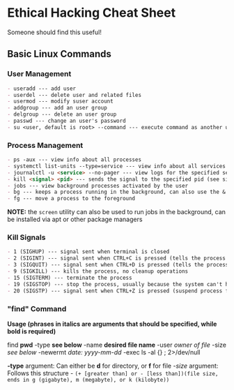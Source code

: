 # Ethical Hacking Cheat Sheet

Someone should find this useful!

## Basic Linux Commands

### User Management

```markdown
- useradd --- add user
- userdel --- delete user and related files
- usermod --- modify suser account
- addgroup --- add an user group
- delgroup --- delete an user group
- passwd --- change an user's password
- su <user, default is root> --command --- execute command as another user
```

### Process Management

```markdown
- ps -aux --- view info about all processes
- systemctl list-units --type=service --- view info about all services
- journalctl -u <service> --no-pager --- view logs for the specified service
- kill <signal> <pid> --- sends the signal to the specified pid (see signal list below)
- jobs --- view background processes activated by the user
- bg --- keeps a process running in the background, can also use the & sign at the end of the command
- fg --- move a process to the foreground
```
**NOTE:** the `screen` utility can also be used to run jobs in the background, can be installed via apt or other package managers

### Kill Signals

```markdown
- 1 (SIGHUP) --- signal sent when terminal is closed
- 2 (SIGINT) --- signal sent when CTRL+C is pressed (tells the process to finish up)
- 3 (SIGQUIT) --- signal sent when CTRL+D is pressed (tells the process to quit)
- 9 (SIGKILL) --- kills the process, no cleanup operations
- 15 (SIGTERM) --- terminate the process
- 19 (SIGSTOP) --- stop the process, usually because the system can't handle it
- 20 (SIGSTP) --- signal sent when CTRL+Z is pressed (suspend process for the user to handle)
```

### "find" Command

**Usage (phrases in italics are arguments that should be specified, while bold is required)**

find **pwd** -type **see below** -name **desired file name** -user *owner of file* -size *see below* -newermt *date: yyyy-mm-dd* -exec ls -al {} \; 2>/dev/null	

**-type** argument: Can either be **d** for directory, or **f** for file
*-size* argument: Follows this structure - `(+ [greater than] or - [less than])(file size, ends in g (gigabyte), m (megabyte), or k (kilobyte))`

